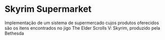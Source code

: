 # Skyrim Supermarket

Implementação de um sistema de supermercado cujos produtos oferecidos são os itens encontrados no jigo The Elder Scrolls V: Skyrim, produzido pela Bethesda